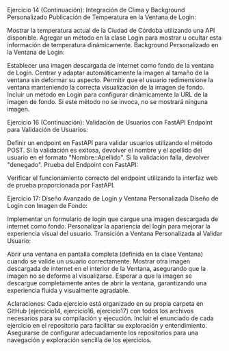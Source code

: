 Ejercicio 14 (Continuación): Integración de Clima y Background Personalizado
Publicación de Temperatura en la Ventana de Login:

Mostrar la temperatura actual de la Ciudad de Córdoba utilizando una API disponible.
Agregar un método en la clase Login para mostrar u ocultar esta información de temperatura dinámicamente.
Background Personalizado en la Ventana de Login:

Establecer una imagen descargada de internet como fondo de la ventana de Login.
Centrar y adaptar automáticamente la imagen al tamaño de la ventana sin deformar su aspecto.
Permitir que el usuario redimensione la ventana manteniendo la correcta visualización de la imagen de fondo.
Incluir un método en Login para configurar dinámicamente la URL de la imagen de fondo. Si este método no se invoca, no se mostrará ninguna imagen.


Ejercicio 16 (Continuación): Validación de Usuarios con FastAPI
Endpoint para Validación de Usuarios:

Definir un endpoint en FastAPI para validar usuarios utilizando el método POST.
Si la validación es exitosa, devolver el nombre y el apellido del usuario en el formato "Nombre::Apellido".
Si la validación falla, devolver "denegado".
Prueba del Endpoint con FastAPI:

Verificar el funcionamiento correcto del endpoint utilizando la interfaz web de prueba proporcionada por FastAPI.


Ejercicio 17: Diseño Avanzado de Login y Ventana Personalizada
Diseño de Login con Imagen de Fondo:

Implementar un formulario de login que cargue una imagen descargada de internet como fondo.
Personalizar la apariencia del login para mejorar la experiencia visual del usuario.
Transición a Ventana Personalizada al Validar Usuario:

Abrir una ventana en pantalla completa (definida en la clase Ventana) cuando se valide un usuario correctamente.
Mostrar otra imagen descargada de internet en el interior de la Ventana, asegurando que la imagen no se deforme al visualizarse.
Esperar a que la imagen se descargue completamente antes de abrir la ventana, garantizando una experiencia fluida y visualmente agradable.


Aclaraciones:
Cada ejercicio está organizado en su propia carpeta en GitHub (ejercicio14, ejercicio16, ejercicio17) con todos los archivos necesarios para su compilación y ejecución.
Incluir el enunciado de cada ejercicio en el repositorio para facilitar su exploración y entendimiento.
Asegurarse de configurar adecuadamente los repositorios para una navegación y exploración sencilla de los ejercicios.

